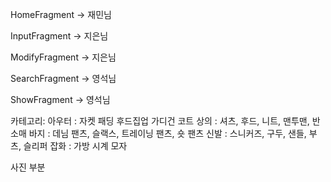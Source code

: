 HomeFragment -> 재민님

InputFragment -> 지은님

ModifyFragment -> 지은님

SearchFragment -> 영석님

ShowFragment -> 영석님


카테고리: 
아우터 : 자켓 패딩 후드집업 가디건 코트
상의 : 셔츠, 후드, 니트, 맨투맨, 반소매
바지 : 데님 팬츠, 슬랙스, 트레이닝 팬츠, 숏 팬츠
신발 : 스니커즈, 구두, 샌들, 부츠, 슬리퍼
잡화 : 가방 시계 모자


사진 부분
